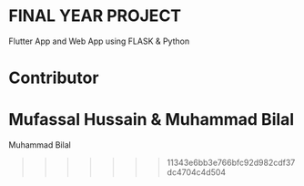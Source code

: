 # FINAL YEAR PROJECT 

Flutter App and Web App using FLASK & Python


# Contributor

Mufassal Hussain & Muhammad Bilal
=======
Muhammad Bilal
>>>>>>> 11343e6bb3e766bfc92d982cdf37dc4704c4d504

